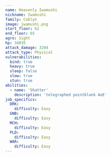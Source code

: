 ```yaml
---
name: Heavenly Iwamushi
nickname: Iwamushi
family: Coblyn
image: iwamushi.png
start_floor: 62
end_floor: 65
agro: Sight
hp: 34035
attack_damage: 3204
attack_type: Physical
vulnerabilities:
  bind: true
  heavy: true
  sleep: false
  slow: true
  stun: true
abilities:
  - name: 'Shatter'
    description: 'telegraphed pointblank AoE'
job_specifics:
  DRK:
    difficulty: Easy
  GNB:
    difficulty: Easy
  MCH:
    difficulty: Easy
  PLD:
    difficulty: Easy
  WAR:
    difficulty: Easy
---
```


